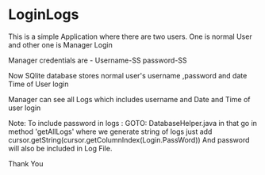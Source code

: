 # LoginLogs

This is a simple Application where there are two users.
One is normal User and other one is Manager Login

Manager credentials are -
Username-SS
password-SS

Now SQlite database stores normal user's username ,password and date Time of User login

Manager can see all Logs which includes username and Date and Time of user login

Note:
To include password in logs :
GOTO: DatabaseHelper.java 
in that go in method 'getAllLogs'
where we generate string of logs
just add cursor.getString(cursor.getColumnIndex(Login.PassWord))
And password will also be included in Log File.


Thank You
